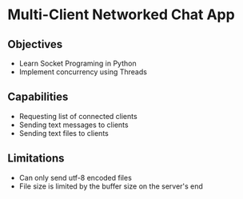 # Multi-Client Networked Chat App

## Objectives
- Learn Socket Programing in Python
- Implement concurrency using Threads

## Capabilities
- Requesting list of connected clients
- Sending text messages to clients
- Sending text files to clients

## Limitations
- Can only send utf-8 encoded files
- File size is limited by the buffer size on the server's end
